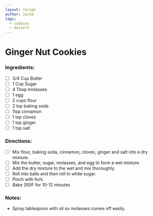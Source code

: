 ```yaml
---
layout: recipe
author: Jacob
tags:
  - cookies
  - dessert
---
```


# Ginger Nut Cookies

### Ingredients:

- [ ] 3/4 Cup Butter
- [ ] 1 Cup Sugar
- [ ] 4 Tbsp molasses
- [ ] 1 egg
- [ ] 2 cups flour
- [ ] 2 tsp baking soda
- [ ] 1tsp cinnamon
- [ ] 1 tsp cloves
- [ ] 1 tsp ginger
- [ ] 1 tsp salt

### Directions:

- [ ] Mix flour, baking soda, cinnamon, cloves, ginger and salt into a dry mixture.
- [ ] Mix the butter, sugar, molasses, and egg to form a wet mixture.
- [ ] Add the dry mixture to the wet and mix thoroughly.
- [ ] Roll into balls and then roll in white sugar.
- [ ] Pinch with fork.
- [ ] Bake 350F for 10-12 minutes

### Notes:

* Spray tablespoon with oil so molasses comes off easily.
